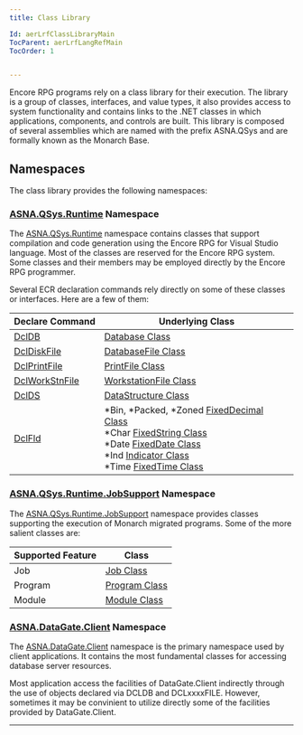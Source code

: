 ```yaml
---
title: Class Library

Id: aerLrfClassLibraryMain
TocParent: aerLrfLangRefMain
TocOrder: 1


---
```


Encore RPG programs rely on a class library for their execution. The library is a group of classes, interfaces, and value types, it also provides access to system functionality and contains links to the .NET classes in which applications, components, and controls are built. This library is composed of several assemblies which are named with the prefix ASNA.QSys and are formally known as the Monarch Base.


## Namespaces
The class library provides the following namespaces:

### [ASNA.QSys.Runtime](//asnaqsys.github.io/reference/asna-qsys-runtime/asna-qsys-runtime-section-intro.html) Namespace

The [ASNA.QSys.Runtime](//asnaqsys.github.io/reference/asna-qsys-runtime/asna-qsys-runtime-section-intro.html) namespace contains classes that support compilation and code generation using the Encore RPG for Visual Studio language. Most of the classes are reserved for the Encore RPG system. Some classes and their members  may be employed directly by the Encore RPG programmer.

Several ECR declaration commands rely directly on some of these classes or interfaces.  Here are a few of them:

| Declare Command | Underlying Class |
| --------------- | ---------------- |
| [DclDB](DCLDB.html) | [Database Class](https://asnaqsys.github.io/reference/asna-qsys-runtime/classes/database.html)
| [DclDiskFile](DCLDISKFILE.html) | [DatabaseFile Class](//asnaqsys.github.io/reference/asna-qsys-runtime/classes/database-file.html)
| [DclPrintFile](DCLPRINTFILE.html) | [PrintFile Class](//asnaqsys.github.io/reference/asna-qsys-runtime/classes/print-file.html)
| [DclWorkStnFile](DCLWORKSTNFILE.html) | [WorkstationFile Class](//asnaqsys.github.io/reference/asna-qsys-runtime/classes/workstation-file.html)
| [DclDS](DCLDS.html) | [DataStructure Class](//asnaqsys.github.io/reference/asna-qsys-runtime/classes/data-structure.html)
| [DclFld](DCLFLD.html) | *Bin, *Packed, *Zoned [FixedDecimal Class](//asnaqsys.github.io/reference/asna-qsys-runtime/classes/fixed-decimal.html) <br/> *Char [FixedString Class](//asnaqsys.github.io/reference/asna-qsys-runtime/classes/fixed-string.html) <br/> *Date [FixedDate Class](//asnaqsys.github.io/reference/asna-qsys-runtime/classes/fixed-date.html) <br/> *Ind [Indicator Class](//asnaqsys.github.io/reference/asna-qsys-runtime/classes/indicator.html) <br/> *Time [FixedTime Class](//asnaqsys.github.io/reference/asna-qsys-runtime/classes/fixed-time.html)



### [ASNA.QSys.Runtime.JobSupport](//asnaqsys.github.io/reference/asna-qsys-runtime-job-support/asna-qsys-runtime-job-support-section-intro.html) Namespace

The [ASNA.QSys.Runtime.JobSupport](//asnaqsys.github.io/reference/asna-qsys-runtime-job-support/asna-qsys-runtime-job-support-section-intro.html) namespace provides classes supporting the execution of Monarch migrated programs.  Some of the more salient classes are:

| Supported Feature | Class |
| ----------------- | ---------------- |
| Job | [Job Class](//asnaqsys.github.io/reference/asna-qsys-runtime-job-support/classes/job.html)
| Program | [Program Class](//asnaqsys.github.io/reference/asna-qsys-runtime-job-support/classes/program.html)
| Module | [Module Class](//asnaqsys.github.io/reference/asna-qsys-runtime-job-support/classes/module.html)



### [ASNA.DataGate.Client](//asnaqsys.github.io/reference/datagate-client/datagate-client-namespace.html) Namespace

The [ASNA.DataGate.Client](//asnaqsys.github.io/reference/datagate-client/datagate-client-namespace.html) namespace is the primary namespace used by client applications. It contains the most fundamental classes for accessing database server resources.

Most application access the facilities of DataGate.Client indirectly through the use of objects declared via DCLDB and DCLxxxxFILE.  However, sometimes it may be convinient to utilize directly some of the facilities provided by DataGate.Client.



---


